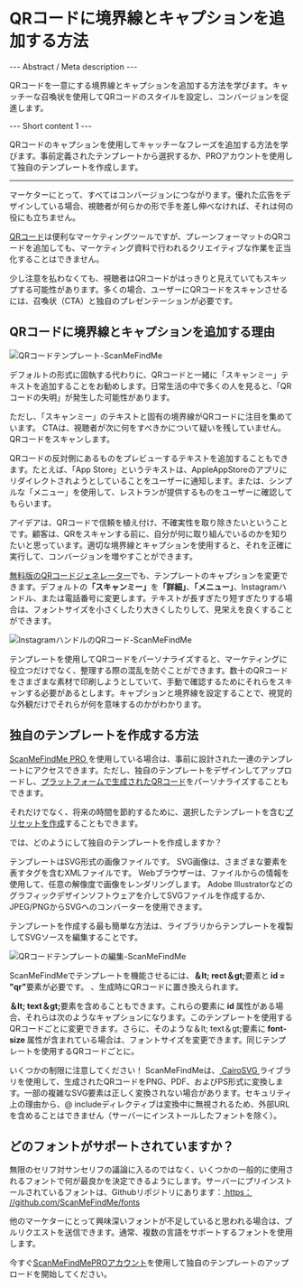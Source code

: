 <h1>QRコードに境界線とキャプションを追加する方法</h1>

--- Abstract / Meta description ---

QRコードを一意にする境界線とキャプションを追加する方法を学びます。キャッチーな召喚状を使用してQRコードのスタイルを設定し、コンバージョンを促進します。

--- Short content 1 ---

QRコードのキャプションを使用してキャッチーなフレーズを追加する方法を学びます。事前定義されたテンプレートから選択するか、PROアカウントを使用して独自のテンプレートを作成します。

----------

<p>マーケターにとって、すべてはコンバージョンにつながります。優れた広告をデザインしている場合、視聴者が何らかの形で手を差し伸べなければ、それは何の役にも立ちません。</p>

<p> <a href="#static:url"> QRコード</a>は便利なマーケティングツールですが、プレーンフォーマットのQRコードを追加しても、マーケティング資料で行われるクリエイティブな作業を正当化することはできません。</p>

<p>少し注意を払わなくても、視聴者はQRコードがはっきりと見えていてもスキップする可能性があります。多くの場合、ユーザーにQRコードをスキャンさせるには、召喚状（CTA）と独自のプレゼンテーションが必要です。</p>

<h2>QRコードに境界線とキャプションを追加する理由</h2>

<p class="imageholder">
    <img src="https://media.scanmefindme.com/blog/about_templates/files/img 1 - templates.png"
        alt="QRコードテンプレート-ScanMeFindMe">
</p>

<p>デフォルトの形式に固執する代わりに、QRコードと一緒に「スキャンミー」テキストを追加することをお勧めします。日常生活の中で多くの人を見ると、「QRコードの失明」が発生した可能性があります。 </p>

<p>ただし、「スキャンミー」のテキストと固有の境界線がQRコードに注目を集めています。 CTAは、視聴者が次に何をすべきかについて疑いを残していません。QRコードをスキャンします。 </p>

<p>QRコードの反対側にあるものをプレビューするテキストを追加することもできます。たとえば、「App Store」というテキストは、AppleAppStoreのアプリにリダイレクトされようとしていることをユーザーに通知します。または、シンプルな「メニュー」を使用して、レストランが提供するものをユーザーに確認してもらいます。</p>

<p>アイデアは、QRコードで信頼を植え付け、不確実性を取り除きたいということです。顧客は、QRをスキャンする前に、自分が何に取り組んでいるのかを知りたいと思っています。適切な境界線とキャプションを使用すると、それを正確に実行して、コンバージョンを増やすことができます。</p>

<p> <a href="#static:url">無料版のQRコードジェネレーター</a>でも、テンプレートのキャプションを変更できます。デフォルトの<strong>「スキャンミー」</strong>を<strong>「詳細」</strong>、<strong>「メニュー」</strong>、Instagramハンドル、または電話番号に変更します。テキストが長すぎたり短すぎたりする場合は、フォントサイズを小さくしたり大きくしたりして、見栄えを良くすることができます。</p>

<p class="imageholder">
    <img src="https://media.scanmefindme.com/blog/about_templates/files/img 2 - qr code instagram.png"
        alt="InstagramハンドルのQRコード-ScanMeFindMe">
</p>

<p>テンプレートを使用してQRコードをパーソナライズすると、マーケティングに役立つだけでなく、整理する際の混乱を防ぐことができます。数十のQRコードをさまざまな素材で印刷しようとしていて、手動で確認するためにそれらをスキャンする必要があるとします。キャプションと境界線を設定することで、視覚的な外観だけでそれらが何を意味するのかがわかります。</p>

<h2>独自のテンプレートを作成する方法</h2>

<p> <a href="#pro"> ScanMeFindMe PRO </a>を使用している場合は、事前に設計された一連のテンプレートにアクセスできます。ただし、独自のテンプレートをデザインしてアップロードし、<a href="#static:url">プラットフォームで生成されたQRコード</a>をパーソナライズすることもできます。</p>

<p>それだけでなく、将来の時間を節約するために、選択したテンプレートを含む<a href="#article:about_presets">プリセットを作成</a>することもできます。 </p>

<p>では、どのようにして独自のテンプレートを作成しますか？</p>

<p>テンプレートはSVG形式の画像ファイルです。 SVG画像は、さまざまな要素を表すタグを含むXMLファイルです。 Webブラウザーは、ファイルからの情報を使用して、任意の解像度で画像をレンダリングします。 Adobe Illustratorなどのグラフィックデザインソフトウェアを介してSVGファイルを作成するか、JPEG/PNGからSVGへのコンバーターを使用できます。</p>

<p>テンプレートを作成する最も簡単な方法は、ライブラリからテンプレートを複製してSVGソースを編集することです。</p>

<p class="imageholder">
    <img src="https://media.scanmefindme.com/blog/about_templates/files/img 3 - edit svg template.png"
        alt="QRコードテンプレートの編集-ScanMeFindMe">
</p>

<p> ScanMeFindMeでテンプレートを機能させるには、<strong class="notranslate">＆lt; rect＆gt;</strong>要素と<strong class="notranslate"> id = "qr"</strong>要素が必要です。 、生成時にQRコードに置き換えられます。</p>

<p> <strong class="notranslate">＆lt; text＆gt;</strong>要素を含めることもできます。これらの要素に<strong class="notranslate"> id </strong>属性がある場合、それらは次のようなキャプションになります。このテンプレートを使用するQRコードごとに変更できます。さらに、そのような<span class="notranslate">＆lt; text＆gt;</span>要素に<strong class="notranslate"> font-size </strong>属性が含まれている場合は、フォントサイズを変更できます。同じテンプレートを使用するQRコードごとに。</p>

<p>いくつかの制限に注意してください！ ScanMeFindMeは、<a href="https://cairosvg.org/" class="smfm-externallink"> CairoSVG </a>ライブラリを使用して、生成されたQRコードをPNG、PDF、およびPS形式に変換します。一部の複雑なSVG要素は正しく変換されない場合があります。セキュリティ上の理由から、@ includeディレクティブは変換中に無視されるため、外部URLを含めることはできません（サーバーにインストールしたフォントを除く）。</p>

<h2>どのフォントがサポートされていますか？ </h2>

<p>無限のセリフ対サンセリフの議論に入るのではなく、いくつかの一般的に使用されるフォントで何が最良かを決定できるようにします。サーバーにプリインストールされているフォントは、Githubリポジトリにあります：<a href="https://github.com/ScanMeFindMe/fonts" class="smfm-externallink" target="_blank"> https： //github.com/ScanMeFindMe/fonts </a> </p>

<p>他のマーケターにとって興味深いフォントが不足していると思われる場合は、プルリクエストを送信できます。通常、複数の言語をサポートするフォントを使用します。</p>

<p>今すぐ<a href="#pro">ScanMeFindMePROアカウント</a>を使用して独自のテンプレートのアップロードを開始してください。</p>
